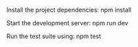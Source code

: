 Install the project dependencies: npm install

Start the development server: npm run dev

Run the test suite using: npm test
